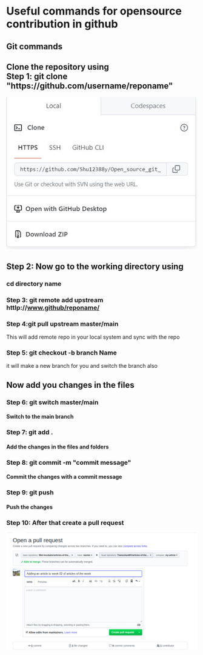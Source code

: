 <h1>
Useful commands for opensource contribution in github
</h1>
<h2>Git commands</h2>
<div>
<h2>
Clone the repository using<br> <b>Step 1:</b> git clone "https://github.com/username/reponame"
</h2>
<img src="git clone.JPG" alt="gitclone">
</div>
<div>
<h2>
<b>
Step 2:</b>
Now go to the working directory 
using</h2>
 <h3>cd directory name</h3>

</div>
<div>
<h3>

<b>Step 3: </b>git remote add upstream httlp://www.github/reponame/ </h3>
<h3>
<b>Step 4:</b>git pull upstream master/main</h3>
<p>
This will add remote repo in your local system and sync with the repo</p>
</div>
<div>
<h3>

<b>Step 5: </b>git checkout -b branch Name
</h3>
<p>
it will make a new branch for you and switch the branch also</p>
</div>
<div> <h2> Now add you changes in the files</h2> </div>

<div>
<h3> <b>Step 6: </b>git switch master/main
</h3>
<h4>Switch to the main branch</h4>
</div>
<div>
<h3><b>Step 7: </b> git add .
</h3>
<h4>
Add the changes in the files and folders</h4>
</div>
<div>
<h3>
<b>Step 8: </b>git commit -m "commit message"
</h3>
<h4>
Commit the changes with a commit message</h4>
</div>
<div>
<h3>
<b>Step 9: </b>git push
</h3>
<h4>
Push the changes</h4>
</div>

<div>
<h3>
<b>Step 10: </b>After that create a pull request</h3>
<img src="pullRequest-1.png" alt="pull request">

</div>